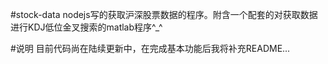 #stock-data
nodejs写的获取沪深股票数据的程序。附含一个配套的对获取数据进行KDJ低位金叉搜索的matlab程序^_^

#说明
目前代码尚在陆续更新中，在完成基本功能后我将补充README...